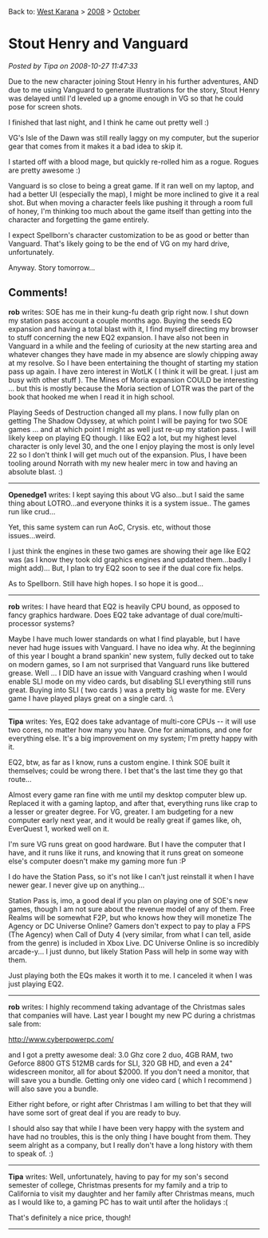 Back to: [West Karana](/posts/westkarana.md) > [2008](/posts/2008/westkarana.md) > [October](./westkarana.md)
# Stout Henry and Vanguard

*Posted by Tipa on 2008-10-27 11:47:33*

Due to the new character joining Stout Henry in his further adventures, AND due to me using Vanguard to generate illustrations for the story, Stout Henry was delayed until I'd leveled up a gnome enough in VG so that he could pose for screen shots. 

I finished that last night, and I think he came out pretty well :)

VG's Isle of the Dawn was still really laggy on my computer, but the superior gear that comes from it makes it a bad idea to skip it.

I started off with a blood mage, but quickly re-rolled him as a rogue. Rogues are pretty awesome :)

Vanguard is so close to being a great game. If it ran well on my laptop, and had a better UI (especially the map), I might be more inclined to give it a real shot. But when moving a character feels like pushing it through a room full of honey, I'm thinking too much about the game itself than getting into the character and forgetting the game entirely.

I expect Spellborn's character customization to be as good or better than Vanguard. That's likely going to be the end of VG on my hard drive, unfortunately.

Anyway. Story tomorrow...

## Comments!

**rob** writes: SOE has me in their kung-fu death grip right now. I shut down my station pass account a couple months ago. Buying the seeds EQ expansion and having a total blast with it, I find myself directing my browser to stuff concerning the new EQ2 expansion. I have also not been in Vanguard in a while and the feeling of curiosity at the new starting area and whatever changes they have made in my absence are slowly chipping away at my resolve. So I have been entertaining the thought of starting my station pass up again. I have zero interest in WotLK ( I think it will be great. I just am busy with other stuff ). The Mines of Moria expansion COULD be interesting ... but this is mostly because the Moria section of LOTR was the part of the book that hooked me when I read it in high school.

Playing Seeds of Destruction changed all my plans. I now fully plan on getting The Shadow Odyssey, at which point I will be paying for two SOE games ... and at which point I might as well just re-up my station pass. I will likely keep on playing EQ though. I like EQ2 a lot, but my highest level character is only level 30, and the one I enjoy playing the most is only level 22 so I don't think I will get much out of the expansion. Plus, I have been tooling around Norrath with my new healer merc in tow and having an absolute blast. :)

---

**Openedge1** writes: I kept saying this about VG also...but I said the same thing about LOTRO...and everyone thinks it is a system issue..
The games run like crud...

Yet, this same system can run AoC, Crysis. etc, without those issues...weird.

I just think the engines in these two games are showing their age like EQ2 was (as I know they took old graphics engines and updated them...badly I might add)...
But, I plan to try EQ2 soon to see if the dual core fix helps.

As to Spellborn. Still have high hopes.
I so hope it is good...

---

**rob** writes: I have heard that EQ2 is heavily CPU bound, as opposed to fancy graphics hardware. Does EQ2 take advantage of dual core/multi-processor systems?

Maybe I have much lower standards on what I find playable, but I have never had huge issues with Vanguard. I have no idea why. At the beginning of this year I bought a brand spankin' new system, fully decked out to take on modern games, so I am not surprised that Vanguard runs like buttered grease. Well ... I DID have an issue with Vanguard crashing when I would enable SLI mode on my video cards, but disabling SLI everything still runs great. Buying into SLI ( two cards ) was a pretty big waste for me. EVery game I have played plays great on a single card. :\\

---

**Tipa** writes: Yes, EQ2 does take advantage of multi-core CPUs -- it will use two cores, no matter how many you have. One for animations, and one for everything else. It's a big improvement on my system; I'm pretty happy with it.

EQ2, btw, as far as I know, runs a custom engine. I think SOE built it themselves; could be wrong there. I bet that's the last time they go that route...

Almost every game ran fine with me until my desktop computer blew up. Replaced it with a gaming laptop, and after that, everything runs like crap to a lesser or greater degree. For VG, greater. I am budgeting for a new computer early next year, and it would be really great if games like, oh, EverQuest 1, worked well on it.

I'm sure VG runs great on good hardware. But I have the computer that I have, and it runs like it runs, and knowing that it runs great on someone else's computer doesn't make my gaming more fun :P

I do have the Station Pass, so it's not like I can't just reinstall it when I have newer gear. I never give up on anything...

Station Pass is, imo, a good deal if you plan on playing one of SOE's new games, though I am not sure about the revenue model of any of them. Free Realms will be somewhat F2P, but who knows how they will monetize The Agency or DC Universe Online? Gamers don't expect to pay to play a FPS (The Agency) when Call of Duty 4 (very similar, from what I can tell, aside from the genre) is included in Xbox Live. DC Universe Online is so incredibly arcade-y... I just dunno, but likely Station Pass will help in some way with them.

Just playing both the EQs makes it worth it to me. I canceled it when I was just playing EQ2.

---

**rob** writes: I highly recommend taking advantage of the Christmas sales that companies will have. Last year I bought my new PC during a christmas sale from:

http://www.cyberpowerpc.com/

and I got a pretty awesome deal: 3.0 Ghz core 2 duo, 4GB RAM, two Geforce 8800 GTS 512MB cards for SLI, 320 GB HD, and even a 24" widescreen monitor, all for about $2000. If you don't need a monitor, that will save you a bundle. Getting only one video card ( which I recommend ) will also save you a bundle.

Either right before, or right after Christmas I am willing to bet that they will have some sort of great deal if you are ready to buy.

I should also say that while I have been very happy with the system and have had no troubles, this is the only thing I have bought from them. They seem alright as a company, but I really don't have a long history with them to speak of. :)

---

**Tipa** writes: Well, unfortunately, having to pay for my son's second semester of college, Christmas presents for my family and a trip to California to visit my daughter and her family after Christmas means, much as I would like to, a gaming PC has to wait until after the holidays :(

That's definitely a nice price, though!

---

